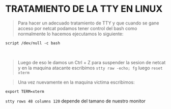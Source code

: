 # TRATAMIENTO DE LA TTY EN LINUX

> Para hacer un adecuado tratamiento de TTY y que cuando se gane acceso por netcat podamos tener control del bash como normalmente lo hacemos ejecutamos lo siguiente:

``script /dev/null -c bash``

<br>

> Luego de eso le damos un Ctrl + Z para suspender la sesion de netcat y en la maquina atacante escribimos ``stty raw -echo; fg`` luego ``reset xterm``

> Una vez nuevamente en la maquina victima escribimos:

 ``export TERM=xterm``

 ``stty rows 48 columns 120`` depende del tamano de nuestro monitor
